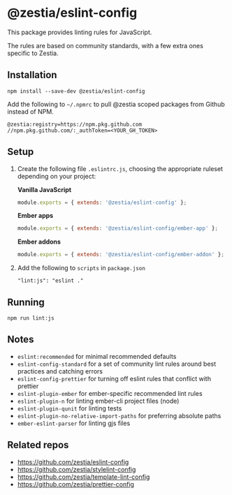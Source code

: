 # @zestia/eslint-config

This package provides linting rules for JavaScript.

The rules are based on community standards, with a few extra ones specific to Zestia.

## Installation

```
npm install --save-dev @zestia/eslint-config
```

Add the following to `~/.npmrc` to pull @zestia scoped packages from Github instead of NPM.

```
@zestia:registry=https://npm.pkg.github.com
//npm.pkg.github.com/:_authToken=<YOUR_GH_TOKEN>
```

## Setup

1. Create the following file `.eslintrc.js`, choosing the appropriate ruleset depending on your project:

   **Vanilla JavaScript**

   ```javascript
   module.exports = { extends: '@zestia/eslint-config' };
   ```

   **Ember apps**

   ```javascript
   module.exports = { extends: '@zestia/eslint-config/ember-app' };
   ```

   **Ember addons**

   ```javascript
   module.exports = { extends: '@zestia/eslint-config/ember-addon' };
   ```

2. Add the following to `scripts` in `package.json`

   ```
   "lint:js": "eslint ."
   ```

## Running

```
npm run lint:js
```

## Notes

- `eslint:recommended` for minimal recommended defaults
- `eslint-config-standard` for a set of community lint rules around best practices and catching errors
- `eslint-config-prettier` for turning off eslint rules that conflict with prettier
- `eslint-plugin-ember` for ember-specific recommended lint rules
- `eslint-plugin-n` for linting ember-cli project files (node)
- `eslint-plugin-qunit` for linting tests
- `eslint-plugin-no-relative-import-paths` for preferring absolute paths
- `ember-eslint-parser` for linting gjs files

## Related repos

- https://github.com/zestia/eslint-config
- https://github.com/zestia/stylelint-config
- https://github.com/zestia/template-lint-config
- https://github.com/zestia/prettier-config
